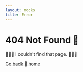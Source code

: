 ```yaml
---
layout: mocks
title: Error
---
```


# 404 Not Found 🚫

🤷🏽‍♀️ I couldn't find that page. 🤷🏽‍♀️

[Go back 🏡 home](/mocks/home)
